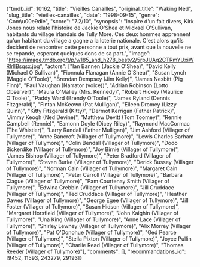 {"tmdb_id": 10162, "title": "Vieilles Canailles", "original_title": "Waking Ned", "slug_title": "vieilles-canailles", "date": "1998-09-15", "genre": "Com\u00e9die", "score": "7.2/10", "synopsis": "Inspire d'un fait divers, Kirk Jones nous relate l'histoire de Jackie O'Shea et Mickael O'Sullivan, habitants du village irlandais de Tully More. Ces deux hommes apprennent qu'un habitant du village a gagne a la loterie nationale. C'est alors qu'ils decident de rencontrer cette personne a tout prix, avant que la nouvelle ne se repande, esperant quelques dons de sa part.", "image": "https://image.tmdb.org/t/p/w185_and_h278_bestv2/5rpJUAq2CTRmYUxiWRlrllBsqsx.jpg", "actors": ["Ian Bannen (Jackie O'Shea)", "David Kelly (Michael O'Sullivan)", "Fionnula Flanagan (Annie O'Shea)", "Susan Lynch (Maggie O'Toole)", "Brendan Dempsey (Jim Kelly)", "James Nesbitt (Pig Finn)", "Paul Vaughan (Narrator (voice))", "Adrian Robinson (Lotto Observer)", "Maura O'Malley (Mrs. Kennedy)", "Robert Hickey (Maurice O'Toole)", "Paddy Ward (Brendy O'Toole)", "James Ryland (Dennis Fitzgerald)", "Fintan McKeown (Pat Mulligan)", "Eileen Dromey (Lizzy Quinn)", "Kitty Fitzgerald (Kitty)", "Dermot Kerrigan (Father Patrick)", "Jimmy Keogh (Ned Devine)", "Matthew Devitt (Tom Toomey)", "Rennie Campbell (Rennie)", "Eamonn Doyle (Dicey Riley)", "Raymond MacCormac (The Whistler)", "Larry Randall (Father Mulligan)", "Jim Ashford (Villager of Tullymore)", "Anne Bancroft (Villager of Tullymore)", "Lewis Charles Barham (Villager of Tullymore)", "Colin Bendall (Villager of Tullymore)", "Dodo Bickerdike (Villager of Tullymore)", "Joy Birnie (Villager of Tullymore)", "James Bishop (Villager of Tullymore)", "Peter Bradford (Villager of Tullymore)", "Steven Burke (Villager of Tullymore)", "Derick Bussey (Villager of Tullymore)", "Norman Cain (Villager of Tullymore)", "Margaret Cain (Villager of Tullymore)", "Peter Carroll (Villager of Tullymore)", "Barbara Clague (Villager of Tullymore)", "Pam Courtenay Smith (Villager of Tullymore)", "Edwina Crebbin (Villager of Tullymore)", "Jill Cruddace (Villager of Tullymore)", "Ted Cruddace (Villager of Tullymore)", "Heather Dawes (Villager of Tullymore)", "George Egee (Villager of Tullymore)", "Jill Foster (Villager of Tullymore)", "Susan Hidson (Villager of Tullymore)", "Margaret Horsfield (Villager of Tullymore)", "John Kaighin (Villager of Tullymore)", "Una King (Villager of Tullymore)", "Anne Lace (Villager of Tullymore)", "Shirley Lewney (Villager of Tullymore)", "Alix Morrey (Villager of Tullymore)", "Pat O'Donohue (Villager of Tullymore)", "Ged Pearce (Villager of Tullymore)", "Stella Pixton (Villager of Tullymore)", "Joyce Pullin (Villager of Tullymore)", "Charlie Read (Villager of Tullymore)", "Thomas Reeder (Villager of Tullymore)"], "comments": [], "recommandations_id": [9452, 11593, 243279, 29193]}